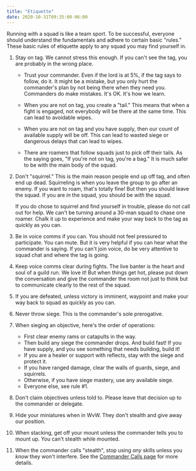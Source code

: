 ```yaml
---
title: "Etiquette"
date: 2020-10-31T09:35:00-06:00
---
```


Running with a squad is like a team sport. To be successful, everyone should understand the fundamentals and adhere to certain basic "rules." These basic rules of etiquette apply to any squad you may find yourself in.

1) Stay on tag. We cannot stress this enough. If you can't see the tag, you are probably in the wrong place.

    * Trust your commander. Even if the lord is at 5%, if the tag says to follow, do it. It might be a mistake, but you only hurt the commander's plan by not being there when they need you. Commanders do make mistakes. It's OK. It's how we learn.

    * When you are not on tag, you create a "tail." This means that when a fight is engaged, not everybody will be there at the same time. This can lead to avoidable wipes.

    * When you are not on tag and you have supply, then our count of available supply will be off. This can lead to wasted siege or dangerous delays that can lead to wipes.

    * There are roamers that follow squads just to pick off their tails. As the saying goes, "If you're not on tag, you're a bag." It is much safer to be with the main body of the squad.

2) Don't "squirrel." This is the main reason people end up off tag, and often end up dead. Squirreling is when you leave the group to go after an enemy. If you want to roam, that's totally fine! But then you should leave the squad. If you are *in* the squad, you should be *with* the squad.

    If you do chose to squirrel and find yourself in trouble, please do not call out for help. We can't be turning around a 30-man squad to chase one roamer. Chalk it up to experience and make your way back to the tag as quickly as you can.

3) Be in voice comms if you can. You should not feel pressured to participate. You can mute. But it is very helpful if you can hear what the commander is saying. If you can't join voice, do be very attentive to squad chat and where the tag is going.

4) Keep voice comms clear during fights. The live banter is the heart and soul of a guild run. We love it! But when things get hot, please put down the conversation and give the commander the room not just to think but to communicate clearly to the rest of the squad.

5) If you are defeated, unless victory is imminent, waypoint and make your way back to squad as quickly as you can.

6) Never throw siege. This is the commander's sole prerogative.

7) When sieging an objective, here's the order of operations:

    * First clear enemy rams or catapults in the way.
    * Then build any siege the commander drops. And build fast! If you have supply, and you see something that needs building, build it!
    * If you are a healer or support with reflects, stay with the siege and protect it.
    * If you have ranged damage, clear the walls of guards, siege, and squirrels.
    * Otherwise, if you have siege mastery, use any available siege.
    * Everyone else, see rule #1.

8) Don't claim objectives unless told to. Please leave that decision up to the commander or delegate.

9) Hide your miniatures when in WvW. They don't stealth and give away our position.

10) When stacking, get off your mount unless the commander tells you to mount up. You can't stealth while mounted.

11) When the commander calls "stealth", stop using *any* skills unless you *know* they won't interfere. See the [Commander Calls page](/wvw/calls) for more details.
